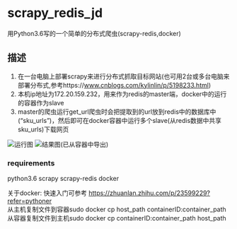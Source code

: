 # scrapy_redis_jd
用Python3.6写的一个简单的分布式爬虫(scrapy-redis,docker)

## 描述
1. 在一台电脑上部署scrapy来进行分布式抓取目标网站(也可用2台或多台电脑来部署分布式,参考https://www.cnblogs.com/kylinlin/p/5198233.html)
2. 本机ip地址为172.20.159.232，用来作为redis的master端，docker中的运行的容器作为slave
3. master的爬虫运行get_url爬虫时会把提取到的url放到redis中的数据库中(“sku_urls”)，然后即可在docker容器中运行多个slave(从redis数据中共享sku_urls)下载网页

![运行图](https://github.com/xuhaer/scrapy_redis_jd/blob/master/1.jpeg)
![结果图(已从容器中导出)](https://github.com/xuhaer/scrapy_redis_jd/blob/master/2.png)

### requirements
python3.6
scrapy
scrapy-redis
docker 

关于docker:
快速入门可参考 https://zhuanlan.zhihu.com/p/23599229?refer=pythoner  
从主机复制文件到容器sudo docker cp host_path containerID:container_path
从容器复制文件到主机sudo docker cp containerID:container_path host_path
